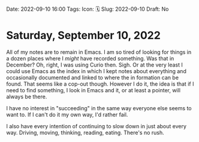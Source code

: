 Date: 2022-09-10 16:00
Tags: 
Icon: 🗓️
Slug: 2022-09-10
Draft: No

# Saturday, September 10, 2022

All of my notes are to remain in Emacs. I am so tired of looking for things in a dozen places where I *might* have recorded something. Was that in December? Oh, right, I was using Curio then. Sigh. Or at the very least I could use Emacs as the index in which I kept notes about everything and occasionally documented and linked to where the in formation can be found. That seems like a cop-out though. However I do it, the idea is that if I need to find something, I look in Emacs and it, or at least a pointer, will always be there.

I have no interest in "succeeding" in the same way everyone else seems to want to. If I can't do it my own way, I'd rather fail.

I also have every intention of continuing to slow down in just about every way. Driving, moving, thinking, reading, eating. There's no rush.
